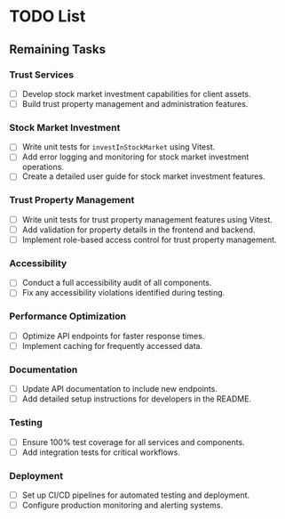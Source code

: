 # TODO List

## Remaining Tasks

### Trust Services
- [ ] Develop stock market investment capabilities for client assets.
- [ ] Build trust property management and administration features.

### Stock Market Investment
- [ ] Write unit tests for `investInStockMarket` using Vitest.
- [ ] Add error logging and monitoring for stock market investment operations.
- [ ] Create a detailed user guide for stock market investment features.

### Trust Property Management
- [ ] Write unit tests for trust property management features using Vitest.
- [ ] Add validation for property details in the frontend and backend.
- [ ] Implement role-based access control for trust property management.

### Accessibility
- [ ] Conduct a full accessibility audit of all components.
- [ ] Fix any accessibility violations identified during testing.

### Performance Optimization
- [ ] Optimize API endpoints for faster response times.
- [ ] Implement caching for frequently accessed data.

### Documentation
- [ ] Update API documentation to include new endpoints.
- [ ] Add detailed setup instructions for developers in the README.

### Testing
- [ ] Ensure 100% test coverage for all services and components.
- [ ] Add integration tests for critical workflows.

### Deployment
- [ ] Set up CI/CD pipelines for automated testing and deployment.
- [ ] Configure production monitoring and alerting systems.